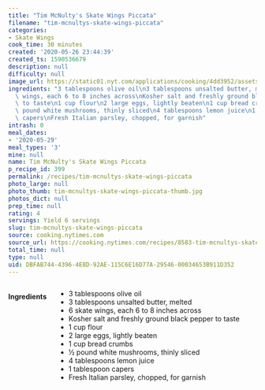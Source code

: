 ```yaml
---
title: "Tim McNulty's Skate Wings Piccata"
filename: "tim-mcnultys-skate-wings-piccata"
categories:
- Skate Wings
cook_time: 30 minutes
created: '2020-05-26 23:44:39'
created_ts: 1590536679
description: null
difficulty: null
image_url: https://static01.nyt.com/applications/cooking/4dd3952/assets/NYTCookingLogo.png
ingredients: "3 tablespoons olive oil\n3 tablespoons unsalted butter, melted\n6 skate\
  \ wings, each 6 to 8 inches across\nKosher salt and freshly ground black pepper\
  \ to taste\n1 cup flour\n2 large eggs, lightly beaten\n1 cup bread crumbs\n\xBD\
  \ pound white mushrooms, thinly sliced\n4 tablespoons lemon juice\n1 tablespoon\
  \ capers\nFresh Italian parsley, chopped, for garnish"
intrash: 0
meal_dates:
- '2020-05-29'
meal_types: '3'
mine: null
name: Tim McNulty's Skate Wings Piccata
p_recipe_id: 399
permalink: /recipes/tim-mcnultys-skate-wings-piccata
photo_large: null
photo_thumb: tim-mcnultys-skate-wings-piccata-thumb.jpg
photos_dict: null
prep_time: null
rating: 4
servings: Yield 6 servings
slug: tim-mcnultys-skate-wings-piccata
source: cooking.nytimes.com
source_url: https://cooking.nytimes.com/recipes/8583-tim-mcnultys-skate-wings-piccata?action=click&module=Global%20Search%20Recipe%20Card&pgType=search&rank=3
total_time: null
type: null
uid: DBFAB744-4396-4E8D-92AE-115C6E16D77A-29546-00034653B911D352
---
```

<div class="large-8 medium-7 columns" id="writeup">	</div><!-- #writeup -->
</div><!-- #row-one -->
<div class="row" id="row-two">	<div class="medium-4 small-5 columns" id="ingredients"><h4>Ingredients</h4><div class="box box-ingredients content"><ul>
<li>3 tablespoons olive oil</li>
<li>3 tablespoons unsalted butter, melted</li>
<li>6 skate wings, each 6 to 8 inches across</li>
<li>Kosher salt and freshly ground black pepper to taste</li>
<li>1 cup flour</li>
<li>2 large eggs, lightly beaten</li>
<li>1 cup bread crumbs</li>
<li>½ pound white mushrooms, thinly sliced</li>
<li>4 tablespoons lemon juice</li>
<li>1 tablespoon capers</li>
<li>Fresh Italian parsley, chopped, for garnish</li>
</ul>
</div>	</div>	<div class="medium-6 small-7 columns" id="directions">	</div>